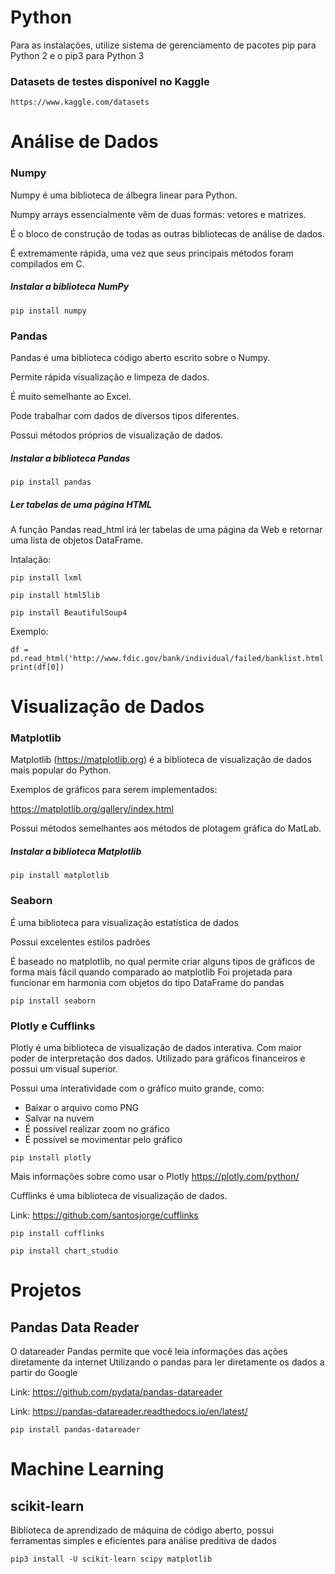 # Python

Para as instalações, utilize sistema de gerenciamento de pacotes pip para Python 2 e o pip3 para Python 3



### Datasets de testes disponível no Kaggle

`https://www.kaggle.com/datasets`



# Análise de Dados



### Numpy

Numpy é uma biblioteca de álbegra linear para Python.

Numpy arrays essencialmente vêm de duas formas: vetores e matrizes.

É o bloco de construção de todas as outras bibliotecas de análise de dados.

É extremamente rápida, uma vez que seus principais métodos foram compilados em C.

##### Instalar a biblioteca NumPy

`pip install numpy`



### Pandas

Pandas é uma biblioteca código aberto escrito sobre o Numpy.

Permite rápida visualização e limpeza de dados.

É muito semelhante ao Excel.

Pode trabalhar com dados de diversos tipos diferentes.

Possui métodos próprios de visualização de dados.

##### Instalar a biblioteca Pandas

`pip install pandas`

##### Ler tabelas de uma página HTML

A função Pandas read_html irá ler tabelas de uma página da Web e retornar uma lista de objetos DataFrame.

Intalação:

`pip install lxml`

`pip install html5lib`

`pip install BeautifulSoup4`

Exemplo:

```
df = pd.read_html('http://www.fdic.gov/bank/individual/failed/banklist.html')
print(df[0])
```



# Visualização de Dados



### Matplotlib

Matplotlib (https://matplotlib.org) é a biblioteca de visualização de dados mais popular do Python.

Exemplos de gráficos para serem implementados:

https://matplotlib.org/gallery/index.html

Possui métodos semelhantes aos métodos de plotagem gráfica do MatLab.

##### Instalar a biblioteca Matplotlib

`pip install matplotlib`



### Seaborn

É uma biblioteca para visualização estatística de dados

Possui excelentes estilos padrões

É baseado no matplotlib, no qual permite criar alguns tipos de gráficos de forma mais fácil quando comparado ao matplotlib
Foi projetada para funcionar em harmonia com objetos do tipo DataFrame do pandas

`pip install seaborn`



### Plotly e Cufflinks

Plotly é uma biblioteca de visualização de dados interativa. Com maior poder de interpretação dos dados.
Utilizado para gráficos financeiros e possui um visual superior.

Possui uma interatividade com o gráfico muito grande, como:
- Baixar o arquivo como PNG
- Salvar na nuvem
- É possível realizar zoom no gráfico
- É possível se movimentar pelo gráfico


`pip install plotly`

Mais informações sobre como usar o Plotly 
https://plotly.com/python/


Cufflinks é uma biblioteca de visualização de dados.

Link: https://github.com/santosjorge/cufflinks

`pip install cufflinks`

`pip install chart_studio`



# Projetos



## Pandas Data Reader

O datareader Pandas permite que você leia informações das ações diretamente da internet
Utilizando o pandas para ler diretamente os dados a partir do Google

Link: https://github.com/pydata/pandas-datareader

Link: https://pandas-datareader.readthedocs.io/en/latest/

`pip install pandas-datareader`



# Machine Learning



## scikit-learn

Biblioteca de aprendizado de máquina de código aberto, possui ferramentas simples e eficientes para análise preditiva de dados

`pip3 install -U scikit-learn scipy matplotlib`

